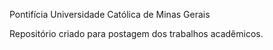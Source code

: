 Pontifícia Universidade Católica de Minas Gerais

Repositório criado para postagem dos trabalhos acadêmicos.
